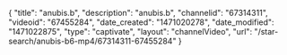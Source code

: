 {
    "title": "anubis.b",
    "description": "anubis.b",
    "channelid": "67314311",
    "videoid": "67455284",
    "date_created": "1471020278",
    "date_modified": "1471022875",
    "type": "captivate",
    "layout": "channelVideo",
    "url": "\/star-search\/anubis-b6-mp4\/67314311-67455284"
}